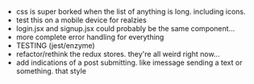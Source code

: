 - css is super borked when the list of anything is long. including icons.
- test this on a mobile device for realzies
- login.jsx and signup.jsx could probably be the same component...
- more complete error handling for everything
- TESTING (jest/enzyme)
- refactor/rethink the redux stores. they're all weird right now...
- add indications of a post submitting. like imessage sending a text or something. that style
